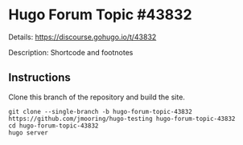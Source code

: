 # Hugo Forum Topic #43832

Details: <https://discourse.gohugo.io/t/43832>

Description: Shortcode and footnotes

## Instructions

Clone this branch of the repository and build the site.

```text
git clone --single-branch -b hugo-forum-topic-43832 https://github.com/jmooring/hugo-testing hugo-forum-topic-43832
cd hugo-forum-topic-43832
hugo server
```
